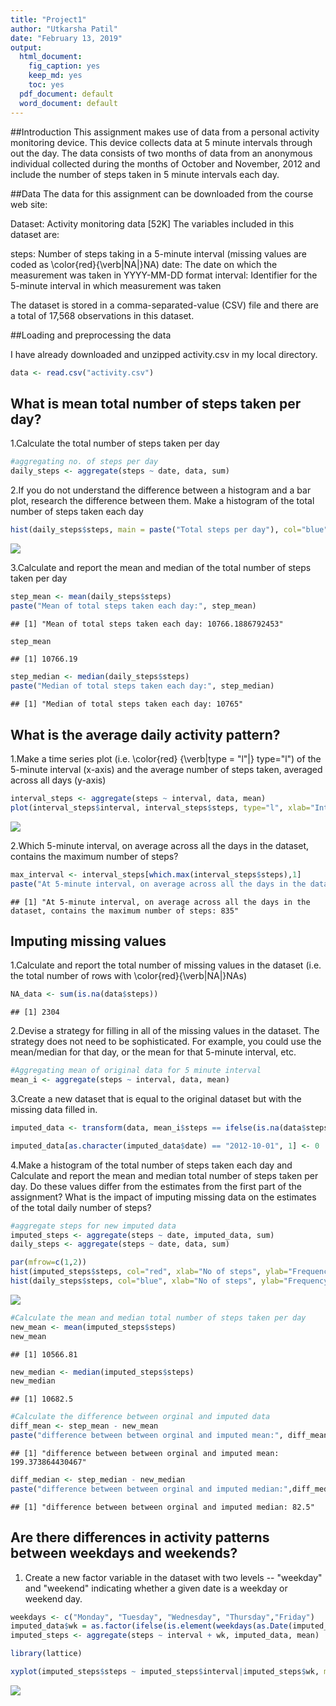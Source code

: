 ```yaml
---
title: "Project1"
author: "Utkarsha Patil"
date: "February 13, 2019"
output:
  html_document: 
    fig_caption: yes
    keep_md: yes
    toc: yes
  pdf_document: default
  word_document: default
---
```


##Introduction
This assignment makes use of data from a personal activity monitoring device. This device collects data at 5 minute intervals through out the day. The data consists of two months of data from an anonymous individual collected during the months of October and November, 2012 and include the number of steps taken in 5 minute intervals each day.

##Data
The data for this assignment can be downloaded from the course web site:

Dataset: Activity monitoring data [52K] The variables included in this dataset are:

steps: Number of steps taking in a 5-minute interval (missing values are coded as \color{red}{\verb|NA|}NA) date: The date on which the measurement was taken in YYYY-MM-DD format interval: Identifier for the 5-minute interval in which measurement was taken

The dataset is stored in a comma-separated-value (CSV) file and there are a total of 17,568 observations in this dataset.

##Loading and preprocessing the data

I have already downloaded and unzipped activity.csv in my local directory.


```r
data <- read.csv("activity.csv")
```

## What is mean total number of steps taken per day?
1.Calculate the total number of steps taken per day

```r
#aggregating no. of steps per day
daily_steps <- aggregate(steps ~ date, data, sum)
```

2.If you do not understand the difference between a histogram and a bar plot, research the difference between them. Make a histogram of the total number of steps taken each day

```r
hist(daily_steps$steps, main = paste("Total steps per day"), col="blue", xlab="No. of steps")
```
![](https://github.com/Utkarsha17/Reproducible-Research/blob/master/plot1.png)<!-- -->
<!-- -->

3.Calculate and report the mean and median of the total number of steps taken per day

```r
step_mean <- mean(daily_steps$steps)
paste("Mean of total steps taken each day:", step_mean)
```

```
## [1] "Mean of total steps taken each day: 10766.1886792453"
```

```r
step_mean
```

```
## [1] 10766.19
```

```r
step_median <- median(daily_steps$steps)
paste("Median of total steps taken each day:", step_median)
```

```
## [1] "Median of total steps taken each day: 10765"
```

## What is the average daily activity pattern?
1.Make a time series plot (i.e. \color{red} {\verb|type = "l"|} type="l") of the 5-minute interval (x-axis) and the average number of steps taken, averaged across all days (y-axis)

```r
interval_steps <- aggregate(steps ~ interval, data, mean)
plot(interval_steps$interval, interval_steps$steps, type="l", xlab="Interval", ylab="No. of steps", main="Avg no. steps taken per day by interval")
```

![](https://github.com/Utkarsha17/Reproducible-Research/blob/master/plot2.png)<!-- -->

2.Which 5-minute interval, on average across all the days in the dataset, contains the maximum number of steps?

```r
max_interval <- interval_steps[which.max(interval_steps$steps),1]
paste("At 5-minute interval, on average across all the days in the dataset, contains the maximum number of steps:", max_interval)
```

```
## [1] "At 5-minute interval, on average across all the days in the dataset, contains the maximum number of steps: 835"
```
## Imputing missing values
1.Calculate and report the total number of missing values in the dataset (i.e. the total number of rows with \color{red}{\verb|NA|}NAs)


```r
NA_data <- sum(is.na(data$steps))
```

```
## [1] 2304
```

2.Devise a strategy for filling in all of the missing values in the dataset. The strategy does not need to be sophisticated. For example, you could use the mean/median for that day, or the mean for that 5-minute interval, etc.

```r
#Aggregating mean of original data for 5 minute interval 
mean_i <- aggregate(steps ~ interval, data, mean)
```

3.Create a new dataset that is equal to the original dataset but with the missing data filled in.
```r
imputed_data <- transform(data, mean_i$steps == ifelse(is.na(data$steps), mean_i$steps[match(data$interval, mean_i$interval)], data$steps))

imputed_data[as.character(imputed_data$date) == "2012-10-01", 1] <- 0
```
4.Make a histogram of the total number of steps taken each day and Calculate and report the mean and median total number of steps taken per day. Do these values differ from the estimates from the first part of the assignment? What is the impact of imputing missing data on the estimates of the total daily number of steps?


```r
#aggregate steps for new imputed data
imputed_steps <- aggregate(steps ~ date, imputed_data, sum)
daily_steps <- aggregate(steps ~ date, data, sum)

par(mfrow=c(1,2))
hist(imputed_steps$steps, col="red", xlab="No of steps", ylab="Frequency", main="No of steps(aggregating NA values)")
hist(daily_steps$steps, col="blue", xlab="No of steps", ylab="Frequency", main="No of steps(Original data)")
```

![](https://github.com/Utkarsha17/Reproducible-Research/blob/master/plot3.png)<!-- -->

```r
#Calculate the mean and median total number of steps taken per day
new_mean <- mean(imputed_steps$steps)
new_mean
```

```
## [1] 10566.81
```

```r
new_median <- median(imputed_steps$steps)
new_median
```

```
## [1] 10682.5
```

```r
#Calculate the difference between orginal and imputed data
diff_mean <- step_mean - new_mean
paste("difference between between orginal and imputed mean:", diff_mean)
```

```
## [1] "difference between between orginal and imputed mean: 199.373864430467"
```

```r
diff_median <- step_median - new_median
paste("difference between between orginal and imputed median:",diff_median)
```

```
## [1] "difference between between orginal and imputed median: 82.5"
```
## Are there differences in activity patterns between weekdays and weekends?
1. Create a new factor variable in the dataset with two levels -- "weekday" and "weekend" indicating whether a given date is a weekday or weekend day.

```r
weekdays <- c("Monday", "Tuesday", "Wednesday", "Thursday","Friday")
imputed_data$wk = as.factor(ifelse(is.element(weekdays(as.Date(imputed_data$date)),weekdays), "Weekday", "Weekend"))
imputed_steps <- aggregate(steps ~ interval + wk, imputed_data, mean)

library(lattice)

xyplot(imputed_steps$steps ~ imputed_steps$interval|imputed_steps$wk, main="Average Steps per Day by Interval",xlab="Interval", ylab="Steps",layout=c(1,2), type="l")
```

![](https://github.com/Utkarsha17/Reproducible-Research/blob/master/plot4.png)<!-- -->

